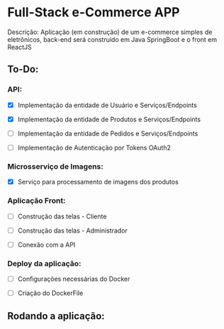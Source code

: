 # Full-Stack e-Commerce APP

Descrição: 
Aplicação (em construção) de um e-commerce simples de eletrônicos, back-end será construído em Java SpringBoot e o front em ReactJS

## To-Do:

### API:

- [X] Implementação da entidade de Usuário e Serviços/Endpoints

- [X] Implementação da entidade de Produtos e Serviços/Endpoints

- [ ] Implementação da entidade de Pedidos e Serviços/Endpoints

- [ ] Implementação de Autenticação por Tokens OAuth2

### Microsserviço de Imagens:

- [X] Serviço para processamento de imagens dos produtos

### Aplicação Front:

- [ ] Construção das telas - Cliente

- [ ] Construção das telas - Administrador

- [ ] Conexão com a API

### Deploy da aplicação:

- [ ] Configurações necessárias do Docker

- [ ] Criação do DockerFile


## Rodando a aplicação:

